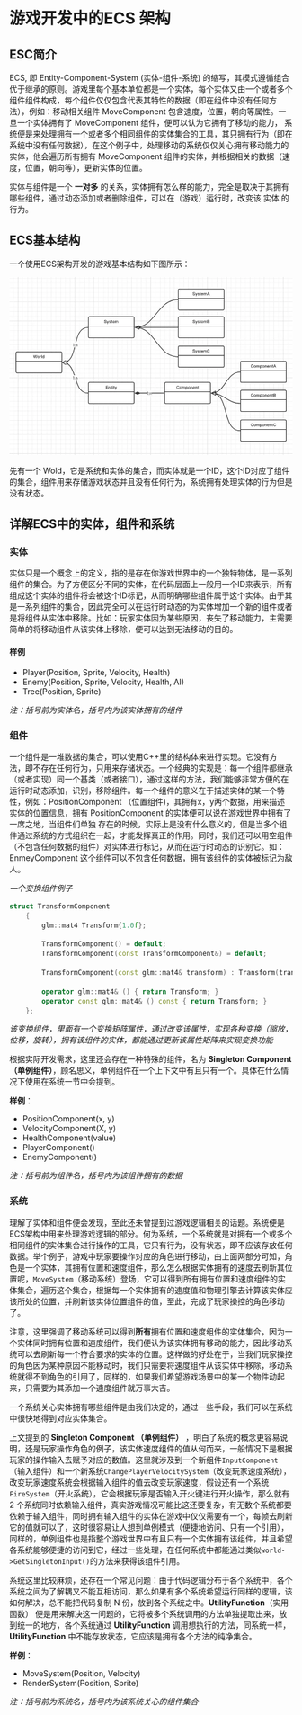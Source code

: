 # 游戏开发中的ECS 架构



## ESC简介

ECS, 即 Entity-Component-System (实体-组件-系统) 的缩写，其模式遵循组合优于继承的原则。游戏里每个基本单位都是一个实体，每个实体又由一个或者多个组件组件构成，每个组件仅仅包含代表其特性的数据（即在组件中没有任何方法），例如：移动相关组件 MoveComponent 包含速度，位置，朝向等属性。一旦一个实体拥有了 MoveComponent 组件，便可以认为它拥有了移动的能力， 系统便是来处理拥有一个或者多个相同组件的实体集合的工具，其只拥有行为（即在系统中没有任何数据），在这个例子中，处理移动的系统仅仅关心拥有移动能力的实体，他会遍历所有拥有 MoveComponent 组件的实体，并根据相关的数据（速度，位置，朝向等），更新实体的位置。

实体与组件是一个 **一对多** 的关系，实体拥有怎么样的能力，完全是取决于其拥有哪些组件，通过动态添加或者删除组件，可以在（游戏）运行时，改变该 实体 的行为。



## ECS基本结构

一个使用ECS架构开发的游戏基本结构如下图所示：

![](.\img\1.jpg)

先有一个 Wold，它是系统和实体的集合，而实体就是一个ID，这个ID对应了组件的集合，组件用来存储游戏状态并且没有任何行为，系统拥有处理实体的行为但是没有状态。



## 详解ECS中的实体，组件和系统

### 实体

实体只是一个概念上的定义，指的是存在你游戏世界中的一个独特物体，是一系列组件的集合。为了方便区分不同的实体，在代码层面上一般用一个ID来表示，所有组成这个实体的组件将会被这个ID标记，从而明确哪些组件属于这个实体。由于其是一系列组件的集合，因此完全可以在运行时动态的为实体增加一个新的组件或者是将组件从实体中移除。比如：玩家实体因为某些原因，丧失了移动能力，主需要简单的将移动组件从该实体上移除，便可以达到无法移动的目的。

#### 样例

- Player(Position, Sprite, Velocity, Health)
- Enemy(Position, Sprite, Velocity, Health, AI)
- Tree(Position, Sprite)

*注：括号前为实体名，括号内为该实体拥有的组件*



### 组件

一个组件是一堆数据的集合，可以使用C++里的结构体来进行实现。它没有方法，即不存在任何行为，只用来存储状态。一个经典的实现是：每一个组件都继承（或者实现）同一个基类（或者接口），通过这样的方法，我们能够非常方便的在运行时动态添加，识别，移除组件。每一个组件的意义在于描述实体的某一个特性，例如：PositionComponent （位置组件)，其拥有x，y两个数据，用来描述实体的位置信息，拥有 PositionComponent 的实体便可以说在游戏世界中拥有了一席之地，当组件们单独 存在的时候，实际上是没有什么意义的，但是当多个组件通过系统的方式组织在一起，才能发挥真正的作用。同时，我们还可以用空组件（不包含任何数据的组件）对实体进行标记，从而在运行时动态的识别它。如：EnmeyComponent 这个组件可以不包含任何数据，拥有该组件的实体被标记为敌人。

*一个变换组件例子*

```c++
struct TransformComponent
	{
		glm::mat4 Transform{1.0f};

		TransformComponent() = default;
		TransformComponent(const TransformComponent&) = default;

		TransformComponent(const glm::mat4& transform) : Transform(transform) {}

		operator glm::mat4& () { return Transform; }
		operator const glm::mat4& () const { return Transform; }
	};
```

*该变换组件，里面有一个变换矩阵属性，通过改变该属性，实现各种变换（缩放，位移，旋转），拥有该组件的实体，都能通过更新该属性矩阵来实现变换功能*

根据实际开发需求，这里还会存在一种特殊的组件，名为 **Singleton Component （单例组件）**，顾名思义，单例组件在一个上下文中有且只有一个。具体在什么情况下使用在系统一节中会提到。

**样例**：

- PositionComponent(x, y)
- VelocityComponent(X, y)
- HealthComponent(value)
- PlayerComponent()
- EnemyComponent()

*注：括号前为组件名，括号内为该组件拥有的数据*



### 系统

理解了实体和组件便会发现，至此还未曾提到过游戏逻辑相关的话题。系统便是ECS架构中用来处理游戏逻辑的部分。何为系统，一个系统就是对拥有一个或多个相同组件的实体集合进行操作的工具，它只有行为，没有状态，即不应该存放任何数据。举个例子，游戏中玩家要操作对应的角色进行移动，由上面两部分可知，角色是一个实体，其拥有位置和速度组件，那么怎么根据实体拥有的速度去刷新其位置呢，`MoveSystem`（移动系统）登场，它可以得到所有拥有位置和速度组件的实体集合，遍历这个集合，根据每一个实体拥有的速度值和物理引擎去计算该实体应该所处的位置，并刷新该实体位置组件的值，至此，完成了玩家操控的角色移动了。

注意，这里强调了移动系统可以得到**所有**拥有位置和速度组件的实体集合，因为一个实体同时拥有位置和速度组件，我们便认为该实体拥有移动的能力，因此移动系统可以去刷新每一个符合要求的实体的位置。这样做的好处在于，当我们玩家操控的角色因为某种原因不能移动时，我们只需要将速度组件从该实体中移除，移动系统就得不到角色的引用了，同样的，如果我们希望游戏场景中的某一个物件动起来，只需要为其添加一个速度组件就万事大吉。

一个系统关心实体拥有哪些组件是由我们决定的，通过一些手段，我们可以在系统中很快地得到对应实体集合。

上文提到的 **Singleton Component （单例组件）** ，明白了系统的概念更容易说明，还是玩家操作角色的例子，该实体速度组件的值从何而来，一般情况下是根据玩家的操作输入去赋予对应的数值。这里就涉及到一个新组件`InputComponent`（输入组件）和一个新系统`ChangePlayerVelocitySystem`（改变玩家速度系统），改变玩家速度系统会根据输入组件的值去改变玩家速度，假设还有一个系统`FireSystem`（开火系统），它会根据玩家是否输入开火键进行开火操作，那么就有 2 个系统同时依赖输入组件，真实游戏情况可能比这还要复杂，有无数个系统都要依赖于输入组件，同时拥有输入组件的实体在游戏中仅仅需要有一个，每帧去刷新它的值就可以了，这时很容易让人想到单例模式（便捷地访问、只有一个引用），同样的，单例组件也是指整个游戏世界中有且只有一个实体拥有该组件，并且希望各系统能够便捷的访问到它，经过一些处理，在任何系统中都能通过类似`world->GetSingletonInput()`的方法来获得该组件引用。

系统这里比较麻烦，还存在一个常见问题：由于代码逻辑分布于各个系统中，各个系统之间为了解耦又不能互相访问，那么如果有多个系统希望运行同样的逻辑，该如何解决，总不能把代码复制 N 份，放到各个系统之中。**UtilityFunction**（实用函数） 便是用来解决这一问题的，它将被多个系统调用的方法单独提取出来，放到统一的地方，各个系统通过 **UtilityFunction** 调用想执行的方法，同系统一样， **UtilityFunction** 中不能存放状态，它应该是拥有各个方法的纯净集合。

**样例**：

- MoveSystem(Position, Velocity)
- RenderSystem(Position, Sprite)

*注：括号前为系统名，括号内为该系统关心的组件集合*




